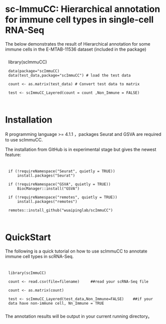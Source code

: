 # sc-ImmuCC: Hierarchical annotation for immune cell types in single-cell RNA-Seq 

The below demonstrates the result of Hierarchical annotation for some immune cells in the E-MTAB-11536 dataset (included in the package)
<div style="backgroud-color: #f5f5f5; padding: 10px">
    library(scImmuCC)

    data(package="scImmuCC)
    data(test_data,package="scImmuCC") # load the test data

    count <- as.matrix(test_data) # Convert test data to matrix

    test <- scImmuCC_Layered(count = count ,Non_Immune = FALSE)

</div>

# Installation
R programming language >= 4.1.1 ，packages Seurat and GSVA are required to use scImmuCC.

The installation from GitHub is in experimental stage but gives the newest feature:
<div style="backgroud-color: #f5f5f5; padding: 10px">
    
    if (!requireNamespace("Seurat", quietly = TRUE))
        install.packages("Seurat")
    
    if (!requireNamespace("GSVA", quietly = TRUE))
        BiocManager::install("GSVA")

    if (!requireNamespace("remotes", quietly = TRUE))
        install.packages("remotes")
    
    remotes::install_github("wuaipinglab/scImmuCC")
</div>

# QuickStart
The following is a quick tutorial on how to use scImmuCC to annotate immune cell types in scRNA-Seq.
<div style="backgroud-color: #f5f5f5; padding: 10px">
    
    library(scImmuCC)
    
    count <- read.csv(file=filename)     ##read your scRNA-Seq file
             
    count <- as.matrix(count)
    
    test <- scImmuCC_Layered(test_data,Non_Immune=FALSE)    ##if your data have non-immune cell, Nn_Immune = TRUE
            
</div>
The annotation results will be output in your current running directory。
            
            










